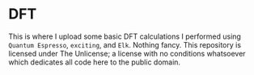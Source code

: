 # DFT
This is where I upload some basic DFT calculations I performed using `Quantum Espresso`, `exciting`, and `Elk`. Nothing fancy.
This repository is licensed under The Unlicense; a license with no conditions whatsoever which dedicates all code here to the public domain.
